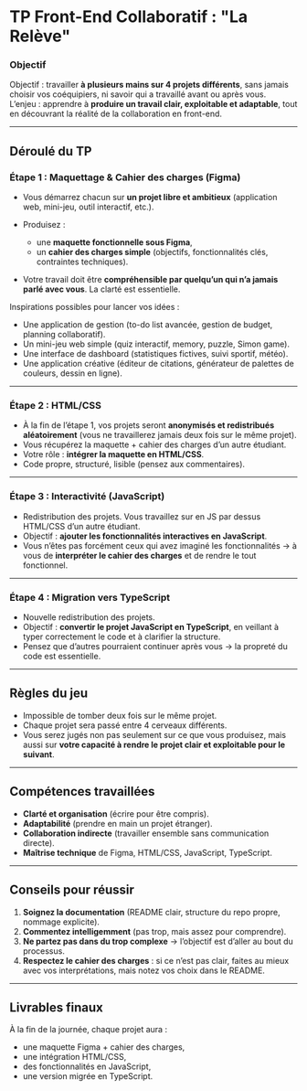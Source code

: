 # TP Front-End Collaboratif : "La Relève"

### Objectif

Objectif : travailler **à plusieurs mains sur 4 projets différents**, sans jamais choisir vos coéquipiers, ni savoir qui a travaillé avant ou après vous.  
L’enjeu : apprendre à **produire un travail clair, exploitable et adaptable**, tout en découvrant la réalité de la collaboration en front-end.

---

## Déroulé du TP

### Étape 1 : Maquettage & Cahier des charges (Figma)

* Vous démarrez chacun sur **un projet libre et ambitieux** (application web, mini-jeu, outil interactif, etc.).
* Produisez :

  * une **maquette fonctionnelle sous Figma**,
  * un **cahier des charges simple** (objectifs, fonctionnalités clés, contraintes techniques).
* Votre travail doit être **compréhensible par quelqu’un qui n’a jamais parlé avec vous**. La clarté est essentielle.

Inspirations possibles pour lancer vos idées :

* Une application de gestion (to-do list avancée, gestion de budget, planning collaboratif).
* Un mini-jeu web simple (quiz interactif, memory, puzzle, Simon game).
* Une interface de dashboard (statistiques fictives, suivi sportif, météo).
* Une application créative (éditeur de citations, générateur de palettes de couleurs, dessin en ligne).

---

### Étape 2 : HTML/CSS

* À la fin de l’étape 1, vos projets seront **anonymisés et redistribués aléatoirement** (vous ne travaillerez jamais deux fois sur le même projet).
* Vous récupérez la maquette + cahier des charges d’un autre étudiant.
* Votre rôle : **intégrer la maquette en HTML/CSS**.
* Code propre, structuré, lisible (pensez aux commentaires).

---

### Étape 3 : Interactivité (JavaScript)

* Redistribution des projets. Vous travaillez sur en JS par dessus HTML/CSS d’un autre étudiant.
* Objectif : **ajouter les fonctionnalités interactives en JavaScript**.
* Vous n’êtes pas forcément ceux qui avez imaginé les fonctionnalités → à vous de **interpréter le cahier des charges** et de rendre le tout fonctionnel.

---

### Étape 4 : Migration vers TypeScript

* Nouvelle redistribution des projets.
* Objectif : **convertir le projet JavaScript en TypeScript**, en veillant à typer correctement le code et à clarifier la structure.
* Pensez que d’autres pourraient continuer après vous → la propreté du code est essentielle.

---

## Règles du jeu

* Impossible de tomber deux fois sur le même projet.
* Chaque projet sera passé entre 4 cerveaux différents.
* Vous serez jugés non pas seulement sur ce que vous produisez, mais aussi sur **votre capacité à rendre le projet clair et exploitable pour le suivant**.

---

## Compétences travaillées

* **Clarté et organisation** (écrire pour être compris).
* **Adaptabilité** (prendre en main un projet étranger).
* **Collaboration indirecte** (travailler ensemble sans communication directe).
* **Maîtrise technique** de Figma, HTML/CSS, JavaScript, TypeScript.

---

## Conseils pour réussir

1. **Soignez la documentation** (README clair, structure du repo propre, nommage explicite).
2. **Commentez intelligemment** (pas trop, mais assez pour comprendre).
3. **Ne partez pas dans du trop complexe** → l’objectif est d’aller au bout du processus.
4. **Respectez le cahier des charges** : si ce n’est pas clair, faites au mieux avec vos interprétations, mais notez vos choix dans le README.

---

## Livrables finaux

À la fin de la journée, chaque projet aura :

* une maquette Figma + cahier des charges,
* une intégration HTML/CSS,
* des fonctionnalités en JavaScript,
* une version migrée en TypeScript.